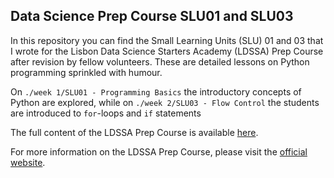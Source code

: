## Data Science Prep Course SLU01 and SLU03 

In this repository you can find the Small Learning Units (SLU) 01 and 03 that I wrote for the Lisbon Data Science Starters Academy (LDSSA) Prep Course after revision by fellow volunteers. These are detailed lessons on Python programming sprinkled with humour.

On `./week 1/SLU01 - Programming Basics` the introductory concepts of Python are explored, while on `./week 2/SLU03 - Flow Control` the students are introduced to `for`-loops and `if` statements

The full content of the LDSSA Prep Course is available [here](https://github.com/LDSSA/ds-prep-course). 

For more information on the LDSSA Prep Course, please visit the [official website](https://www.lisbondatascience.org/prep-course/).

